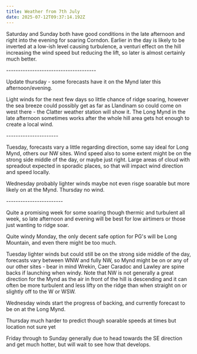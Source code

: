 ```yaml
---
title: Weather from 7th July
date: 2025-07-12T09:37:14.192Z
---
```

Saturday and Sunday both have good conditions in the late afternoon and right into the evening for soaring Corndon.  Earlier in the day is likely to be inverted at a low-ish level causing turbulence, a venturi effect on the hill increasing the wind speed but reducing the lift, so later is almost certainly much better.

\--------------------------------------



Update thursday - some forecasts have it on the Mynd later this afternoon/evening.

Light winds for the next few days so little chance of ridge soaring, however the sea breeze could possibly get as far as Llandinam so could come on west there - the Clatter weather station will show it.  The Long Mynd in the late afternoon sometimes works after the whole hill area gets hot enough to create a local wind.

\----------------------

Tuesday, forecasts vary a little regarding direction, some say ideal for Long Mynd, others our NW sites.  Wind speed also to some extent might be on the strong side middle of the day, or maybe just right.  Large areas of cloud with spreadout expected in sporadic places, so that will impact wind direction and speed locally.

Wednesday  probably lighter winds maybe not even risge soarable but more likely on at the Mynd.  Thursday no wind.

\------------------------

Quite a promising week for some soaring though thermic and turbulent all week, so late afternoon and evening will be best for low airtimers or those just wanting to ridge soar.

Quite windy Monday, the only decent safe option for PG's will be Long Mountain, and even there might be too much.  

Tuesday lighter winds but could still be on the strong side middle of the day, forecasts vary between WNW and fully NW, so Mynd might be on or any of our other sites - bear in mind Wrekin, Caer Caradoc and Lawley are spine backs if launching when windy.  Note that NW is not generally a great direction for the Mynd as the air in front of the hill is descending and it can often be more turbulent and less lifty on the ridge than when straight on or slightly off to the W or WSW.

Wednesday winds start the progress of backing, and currently forecast to be on at the Long Mynd.

Thursday much harder to predict though soarable speeds at times but location not sure yet

Friday through to Sunday generally due to head towards the SE direction and get much hotter, but will wait to see how that develops.